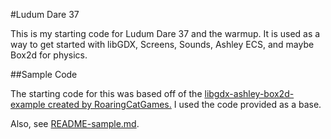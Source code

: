 #Ludum Dare 37

This is my starting code for Ludum Dare 37 and the warmup.
It is used as a way to get started with libGDX, Screens, Sounds, Ashley ECS, and maybe Box2d for physics.
 
##Sample Code

The starting code for this was based off of the
[libgdx-ashley-box2d-example created by RoaringCatGames.](https://www.github.com/RoaringCatGames/libgdx-ashley-box2d-example)
I used the code provided as a base.

Also, see [README-sample.md](README-sample.md).

